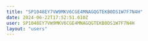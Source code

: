 ```yaml
---
title: "SP1048EY7VW9MKV6CGE4MNAGQGTEKB0DS1W7F7N4H"
date: 2024-06-22T17:52:51.610Z
user: SP1048EY7VW9MKV6CGE4MNAGQGTEKB0DS1W7F7N4H
layout: "users"
---
```

    